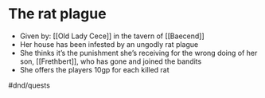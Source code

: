# The rat plague
- Given by: [[Old Lady Cece]] in the tavern of [[Baecend]]
- Her house has been infested by an ungodly rat plague
- She thinks it’s the punishment she’s receiving for the wrong doing of her son, [[Frethbert]], who has gone and joined the bandits
- She offers the players 10gp for each killed rat


#dnd/quests